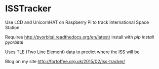 # ISSTracker
Use LCD and UnicornHAT on Raspberry Pi to track International Space Station

Requires http://pyorbital.readthedocs.org/en/latest/ install with *pip install pyorbital*

Uses TLE (Two Line Element) data to predict where the ISS will be 

Blog on my site http://fortoffee.org.uk/2015/02/iss-tracker/ ‎
